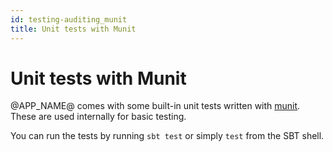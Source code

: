 ```yaml
---
id: testing-auditing_munit
title: Unit tests with Munit
---
```


# Unit tests with Munit

@APP_NAME@ comes with some built-in unit tests written with [munit](https://scalameta.org/munit/). These are used
internally for basic testing.

You can run the tests by running `sbt test` or simply `test` from the SBT shell.